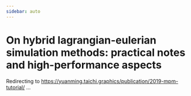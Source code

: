 ```yaml
---
sidebar: auto
---
```


# On hybrid lagrangian-eulerian simulation methods: practical notes and high-performance aspects

Redirecting to https://yuanming.taichi.graphics/publication/2019-mpm-tutorial/ ...

<script>window.location.href = 'https://yuanming.taichi.graphics/publication/2019-mpm-tutorial/';</script>